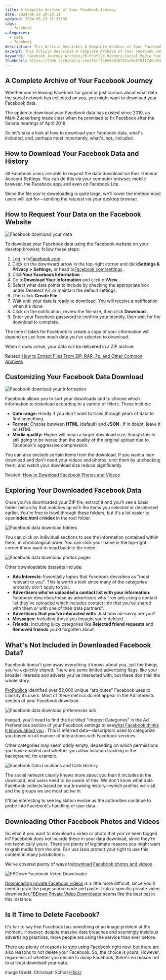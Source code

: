 ```yaml
---
title: A Complete Archive of Your Facebook Journey
date: 2024-06-20 20:29:11
updated: 2024-06-23 11:33:35
tags:
  - facebook
categories:
  - meta
  - facebook
description: This Article Describes A Complete Archive of Your Facebook Journey
excerpt: This Article Describes A Complete Archive of Your Facebook Journey
keywords: Facebook Journey Archive,FB Profile History,Social Media Footprints,Digital Life Log,Online Identity Trail,Past Facebook Insights,Social Networking Paths
thumbnail: https://thmb.techidaily.com/4b1ffe0e9ed18703ac5b5f01f74dc018a2d14974522694c6300224ce7ee050ff.jpg
---
```


## A Complete Archive of Your Facebook Journey

 Whether you're leaving Facebook for good or just curious about what data the social network has collected on you, you might want to download your Facebook data.

 The option to download your Facebook data has existed since 2010, as Mark Zuckerberg made clear when he promised to fix Facebook after the Senate hearings of April 2018.

 So let's take a look at how to download your Facebook data, what's included, and, perhaps most importantly, what's_not_ included.

## How to Download Your Facebook Data and History

 All Facebook users are able to request the data download via their General Account Settings. You can do this via your computer browser, mobile browser, the Facebook app, and even on Facebook Lite.

 Since the file you're downloading is quite large, we'll cover the method most users will opt for—sending the request via your desktop browser.

## How to Request Your Data on the Facebook Website

![Facebook download your data](https://static1.makeuseofimages.com/wordpress/wp-content/uploads/2021/06/Facebook-download-your-data.png)

 To download your Facebook data using the Facebook website on your desktop browser, follow these steps:

1. Log in to[Facebook.com](http://www.facebook.com) .
2. Click on the downward arrow in the top-right corner and click**Settings & Privacy > Settings,** or head to[Facebook.com/settings](http://www.facebook.com/settings) .
3. Click**Your Facebook Information** .
4. Go to**Download Your Information** and click on**View** .
5. Select what data points to include by checking the appropriate box under Deselect All, or maintain the default settings.
6. Then click **Create File** .
7. Wait until your data is ready to download. You will receive a notification when it's done.
8. Click on the notification, review the file size, then click **Download** .
9. Enter your Facebook password to confirm your identity, then wait for the download to complete.

 The time it takes for Facebook to create a copy of your information will depend on just how much data you've selected to download.

When it does arrive, your data will be delivered in a ZIP archive.

 Related:[How to Extract Files From ZIP, RAR, 7z, and Other Common Archives](https://www.makeuseof.com/tag/extract-files-zip-rar-7z-common-archives/)

## Customizing Your Facebook Data Download

![Facebook download your information](https://static1.makeuseofimages.com/wordpress/wp-content/uploads/2021/06/Facebook-download-your-information-1.png)

 Facebook allows you to sort your downloads and to choose which information to download according to a variety of filters. These include:

* **Date range:** Handy if you don't want to trawl through years of data to find something.
* **Format:** Choose between **HTML** (default) and **JSON** . If in doubt, leave it on HTML.
* **Media quality:** Higher will mean a larger download size, though this is still going to be worse than the quality of the original upload due to Facebook's aggressive compression.

 You can also exclude certain items from the download. If you want a lean download and don't need your videos and photos, omit them by unchecking them, and watch your download size reduce significantly.

 Related: [How to Download Facebook Photos and Videos](https://www.makeuseof.com/tag/7-ways-to-download-facebook-photos-videos-that-actually-still-work-in-2016/)

## Exploring Your Downloaded Facebook Data

 Once you've downloaded your ZIP file, extract it and you'll see a basic folder hierarchy that matches up with the items you selected or deselected earlier. You're free to trawl through these folders, but it's a lot easier to open**index.html** or**index** in the root folder.

![Facebook data download folders](https://static1.makeuseofimages.com/wordpress/wp-content/uploads/2021/06/Facebook-data-download-folders.png)

 You can click on individual sections to see the information contained within them, in chronological order. You can click your name in the top-right corner if you want to head back to the index.

![Facebook data download photos pages](https://static1.makeuseofimages.com/wordpress/wp-content/uploads/2021/06/Facebook-data-download-photos-pages.png)

Other downloadable datasets include:

* **Ads Interests:** Essentially topics that Facebook describes as "most relevant to you". This is worth a look since many of the categories probably _don't_ apply to you.
* **Advertisers who've uploaded a contact list with your information:** Facebook describes these as advertisers who "run ads using a contact list they've uploaded which includes contact info that you've shared with them or with one of their data partners".
* **Advertisers that you've interacted with:** Just how ad-savvy are you?
* **Messages:** Including those you thought you'd deleted.
* **Friends:** Including juicy categories like **Rejected friend requests** and **Removed friends** you'd forgotten about.

## What's Not Included in Downloaded Facebook Data?

 Facebook doesn't give away everything it knows about you, just the things you've explicitly shared. There are some limited advertising flags, like your broader interests and adverts you've interacted with; but these don't tell the whole story.

[ProPublica](https://www.propublica.org/article/facebook-doesnt-tell-users-everything-it-really-knows-about-them) identified over 52,000 unique "attributes" Facebook uses to classify its users. Most of these metrics do not appear in the Ad Interests section of your Facebook download.

![Facebook data download preferences ads](https://static1.makeuseofimages.com/wordpress/wp-content/uploads/2021/06/Facebook-data-download-preferences-ads.png)

 Instead, you'll need to find the list titled "Interest Categories" in the Ad Preferences section of your Facebook settings to see[what Facebook thinks it knows about you](https://www.makeuseof.com/tag/what-facebook-knows-about-you/) . This is inferred data—descriptors used to categorize you based on all manner of interactions with Facebook services.

 Other categories may seem oddly empty, depending on which permissions you have enabled and whether you allow location tracking in the background, for example.

![Facebook Data Locations and Calls History](https://static1.makeuseofimages.com/wordpress/wp-content/uploads/2018/04/locations_calls_fb.jpg)

 The social network clearly knows more about you than it includes in the download, and users need to be aware of this. We don't know what data Facebook collects based on our browsing history—which profiles we visit and the groups we are most active in.

 It'll be interesting to see legislation evolve as the authorities continue to probe into Facebook's handling of user data.

## Downloading Other Facebook Photos and Videos

 So what if you want to download a video or photo that you've been tagged in? Facebook does not include these in your data download, since they're not technically yours. There are plenty of legitimate reasons you might want to grab media from the site. Fair use laws protect your right to use this content in many jurisdictions.

 We've covered plenty of ways to[download Facebook photos and videos](https://www.makeuseof.com/tag/7-ways-to-download-facebook-photos-videos-that-actually-still-work-in-2016/) .

![FBDown Facebook Video Downloader](https://static1.makeuseofimages.com/wordpress/wp-content/uploads/2018/04/fbdown.jpg)

[Downloading private Facebook videos](https://www.makeuseof.com/tag/download-private-facebook-videos/) is a little more difficult, since you'll need to grab the page source code and paste it into a specific private video downloader.[FBDown Private Video Downloader](https://www.fbdown.net/private-downloader.php) seems like the best bet in this instance.

## Is It Time to Delete Facebook?

 It's fair to say that Facebook has something of an image problem at the moment. However, despite massive data breaches and seemingly insidious advertising practices, more people are using the service than ever before.

 There are plenty of reasons to stop using Facebook right now, but there are also reasons to not delete your Facebook. So, the choice is yours. However, regardless of whether you decide to dump Facebook, there's no reason not to at least download your data.

 Image Credit: Christoph Scholz/[Flickr](https://www.flickr.com/photos/140988606@N08/25076399117/)


<ins class="adsbygoogle"
     style="display:block"
     data-ad-format="autorelaxed"
     data-ad-client="ca-pub-7571918770474297"
     data-ad-slot="1223367746"></ins>



<ins class="adsbygoogle"
     style="display:block"
     data-ad-client="ca-pub-7571918770474297"
     data-ad-slot="8358498916"
     data-ad-format="auto"
     data-full-width-responsive="true"></ins>
